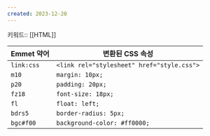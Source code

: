 ```yaml
---
created: 2023-12-20
---
```

키워드:: [[HTML]]

| Emmet 약어 | 변환된 CSS 속성 |
|------------|----------------|
|`link:css`|`<link rel="stylesheet" href="style.css">`|
| `m10`      | `margin: 10px;`     |
| `p20`      | `padding: 20px;`    |
| `fz18`     | `font-size: 18px;`  |
| `fl`       | `float: left;`      |
| `bdrs5`    | `border-radius: 5px;`|
| `bgc#f00`  | `background-color: #ff0000;` |

